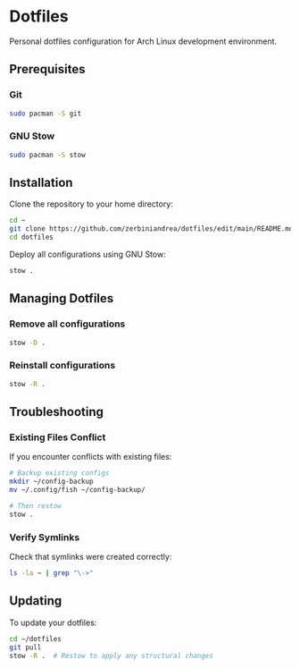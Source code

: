 # Dotfiles

Personal dotfiles configuration for Arch Linux development environment.

## Prerequisites

### Git

```bash
sudo pacman -S git
```

### GNU Stow

```bash
sudo pacman -S stow
```

## Installation

Clone the repository to your home directory:

```bash
cd ~
git clone https://github.com/zerbiniandrea/dotfiles/edit/main/README.md dotfiles
cd dotfiles
```

Deploy all configurations using GNU Stow:

```bash
stow .
```

## Managing Dotfiles

### Remove all configurations

```bash
stow -D .
```

### Reinstall configurations

```bash
stow -R .
```

## Troubleshooting

### Existing Files Conflict

If you encounter conflicts with existing files:

```bash
# Backup existing configs
mkdir ~/config-backup
mv ~/.config/fish ~/config-backup/

# Then restow
stow .
```

### Verify Symlinks

Check that symlinks were created correctly:

```bash
ls -la ~ | grep "\->"
```

## Updating

To update your dotfiles:

```bash
cd ~/dotfiles
git pull
stow -R .  # Restow to apply any structural changes
```
